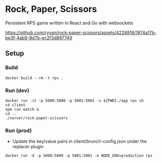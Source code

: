 # Rock, Paper, Scissors

Persistent RPS game written in React and Go with websockets

https://github.com/ryyan/rock-paper-scissors/assets/4228816/1874a17b-be3f-4ab9-8d7b-ec2f3d897749

## Setup

### Build

```
docker build --rm -t rps .
```

### Run (dev)

```
docker run -it -p 5000:5000 -p 5001:5001 -v ${PWD}:/app rps sh
cd client
npm run watch &
cd ..
./server/rock-paper-scissors
```

### Run (prod)

- Update the key/value pairs in client/brunch-config.json under the replacer plugin

```
docker run -d -p 5000:5000 -p 5001:5001 -e NODE_ENV=production rps
```
